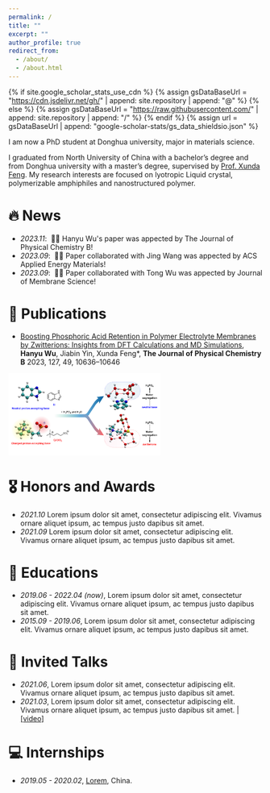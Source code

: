 ```yaml
---
permalink: /
title: ""
excerpt: ""
author_profile: true
redirect_from: 
  - /about/
  - /about.html
---
```


{% if site.google_scholar_stats_use_cdn %}
{% assign gsDataBaseUrl = "https://cdn.jsdelivr.net/gh/" | append: site.repository | append: "@" %}
{% else %}
{% assign gsDataBaseUrl = "https://raw.githubusercontent.com/" | append: site.repository | append: "/" %}
{% endif %}
{% assign url = gsDataBaseUrl | append: "google-scholar-stats/gs_data_shieldsio.json" %}

<span class='anchor' id='about-me'></span>

<p>I am now a PhD student at Donghua university, major in materials science.</p>
<p>I graduated from North University of China with a bachelor’s degree and from Donghua university with a master’s degree, supervised by <a href='https://scholar.google.com/citations?user=XNfBojkAAAAJ&hl=en&oi=ao'>Prof. Xunda Feng</a>. My research interests are focused on lyotropic Liquid crystal, polymerizable amphiphiles and nanostructured polymer.</p>


# 🔥 News
- *2023.11*: &nbsp;🎉🎉 Hanyu Wu's paper was appected by The Journal of Physical Chemistry B! 
- *2023.09*: &nbsp;🎉🎉 Paper collaborated with Jing Wang was appected by ACS Applied Energy Materials!
- *2023.09*: &nbsp;🎉🎉 Paper collaborated with Tong Wu was appected by Journal of Membrane Science!

# 📝 Publications 

- [Boosting Phosphoric Acid Retention in Polymer Electrolyte Membranes by Zwitterions: Insights from DFT Calculations and MD Simulations](https://pubs.acs.org/doi/abs/10.1021/acs.jpcb.3c05719), **Hanyu Wu**, Jiabin Yin, Xunda Feng*, **The Journal of Physical Chemistry B** 2023, 127, 49, 10636–10646
<div align-items:cemter><img src='images/JPCB2023.png' alt="sym" width="60%" ></div>

# 🎖 Honors and Awards
- *2021.10* Lorem ipsum dolor sit amet, consectetur adipiscing elit. Vivamus ornare aliquet ipsum, ac tempus justo dapibus sit amet. 
- *2021.09* Lorem ipsum dolor sit amet, consectetur adipiscing elit. Vivamus ornare aliquet ipsum, ac tempus justo dapibus sit amet. 

# 📖 Educations
- *2019.06 - 2022.04 (now)*, Lorem ipsum dolor sit amet, consectetur adipiscing elit. Vivamus ornare aliquet ipsum, ac tempus justo dapibus sit amet. 
- *2015.09 - 2019.06*, Lorem ipsum dolor sit amet, consectetur adipiscing elit. Vivamus ornare aliquet ipsum, ac tempus justo dapibus sit amet. 

# 💬 Invited Talks
- *2021.06*, Lorem ipsum dolor sit amet, consectetur adipiscing elit. Vivamus ornare aliquet ipsum, ac tempus justo dapibus sit amet. 
- *2021.03*, Lorem ipsum dolor sit amet, consectetur adipiscing elit. Vivamus ornare aliquet ipsum, ac tempus justo dapibus sit amet.  \| [\[video\]](https://github.com/)

# 💻 Internships
- *2019.05 - 2020.02*, [Lorem](https://github.com/), China.